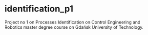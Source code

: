# identification_p1
Project no 1 on Processes Identification on Control Engineering and Robotics master degree course on Gdańsk University of Technology.
